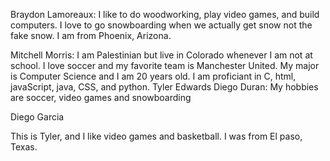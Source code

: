 Braydon Lamoreaux:
I like to do woodworking, play video games, and build computers. I love to go snowboarding when we actually get snow not the fake snow. I am from Phoenix, Arizona.

Mitchell Morris: I am Palestinian but live in Colorado whenever I am not at school. I love soccer and my favorite team is Manchester United. My major is Computer Science and I am 20 years old. I am proficiant in C, html, javaScript, java, CSS, and python. 
Tyler Edwards
Diego Duran:
My hobbies are soccer, video games and snowboarding

Diego Garcia

This is Tyler, and I like video games and basketball. I was from El paso, Texas.